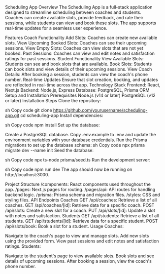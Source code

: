 Scheduling App
Overview
The Scheduling App is a full-stack application designed to streamline scheduling between coaches and students. Coaches can create available slots, provide feedback, and rate their sessions, while students can view and book these slots. The app supports real-time updates for a seamless user experience.

Features
Coach Functionality
Add Slots: Coaches can create new available slots.
View Upcoming Booked Slots: Coaches can see their upcoming sessions.
View Empty Slots: Coaches can view slots that are not yet booked.
Past Sessions: Coaches can view and edit notes and satisfaction ratings for past sessions.
Student Functionality
View Available Slots: Students can see and book slots that are available.
Book Slots: Students can book slots and view details of their upcoming sessions.
View Coach Details: After booking a session, students can view the coach's phone number.
Real-time Updates
Ensure that slot creation, booking, and updates are reflected in real-time across the app.
Technology Stack
Frontend: React, Next.js
Backend: Node.js, Express
Database: PostgreSQL, Prisma ORM
Setup and Installation
Prerequisites
Node.js (v14 or later)
PostgreSQL (v12 or later)
Installation Steps
Clone the repository:

sh
Copy code
git clone https://github.com/yourusername/scheduling-app.git
cd scheduling-app
Install dependencies:

sh
Copy code
npm install
Set up the database:

Create a PostgreSQL database.
Copy .env.example to .env and update the environment variables with your database credentials.
Run the Prisma migrations to set up the database schema:
sh
Copy code
npx prisma migrate dev --name init
Seed the database:

sh
Copy code
npx ts-node prisma/seed.ts
Run the development server:

sh
Copy code
npm run dev
The app should now be running on http://localhost:3000.

Project Structure
/components: React components used throughout the app.
/pages: Next.js pages for routing.
/pages/api: API routes for handling backend logic.
/prisma: Prisma schema and migration files.
/styles: CSS and styling files.
API Endpoints
Coaches
GET /api/coaches: Retrieve a list of all coaches.
GET /api/coaches/[id]: Retrieve data for a specific coach.
POST /api/slots: Create a new slot for a coach.
PUT /api/slots/[id]: Update a slot with notes and satisfaction.
Students
GET /api/students: Retrieve a list of all students.
GET /api/students/[id]: Retrieve data for a specific student.
POST /api/slots/book: Book a slot for a student.
Usage
Coaches:

Navigate to the coach's page to view and manage slots.
Add new slots using the provided form.
View past sessions and edit notes and satisfaction ratings.
Students:

Navigate to the student's page to view available slots.
Book slots and see details of upcoming sessions.
After booking a session, view the coach's phone number.
